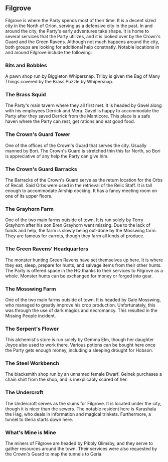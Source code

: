 ## Filgrove

Filgrove is where the Party spends most of their time. It is a decent sized city in the North of Orlon, serving as a defensive city in the past. In and around the city, the Party's early adventures take shape. It is home to several services that the Party utilizes, and it is looked over by the Crown's Guard and the Green Ravens. Although not much happens around the city, both groups are looking for additional help constnatly. Notable locations in and around Filgrove include the following:

### Bits and Bobbles 

A pawn shop run by Biggleton Whipersnap. Trilby is given the Bag of Many Things covered by the Brass Puzzle by Whipersnap.

### The Brass Squid 

The Party's main tavern where they all first met. It is headed by Gavel along with his employees Derrick and Mera. Gavel is happy to accommodate the Party after they saved Derrick from the Manticore. This place is a safe haven where the Party can rest, get rations and eat good food.

### The Crown's Guard Tower

One of the offices of the Crown's Guard that serves the city. Usually manned by Bori. The Crown's Guard is stretched thin this far North, so Bori is appreciative of any help the Party can give him. 

### The Crown's Guard Barracks

The Barracks of the Crown's Guard serve as the return location for the Orbs of Recall. Said Orbs were used in the retrieval of the Relic Staff. It is tall enough to accommodate Airship docking. It has a fancy meeting room on one of its upper floors.

### The Grayhorn Farm 

One of the two main farms outside of town. It is run solely by Terry Grayhorn after his son Bren Grayhorn went missing. Due to the lack of funds and help, the farm is slowly being out-done by the Mosswing farm. They are famous for carrots, though they farm all kinds of produce.

### The Green Ravens' Headquarters 

The monster hunting Green Ravens have set themselves up here. It is where they eat, sleep, prepare for hunts, and salvage items from their other hunts. The Party is offered space in the HQ thanks to their services to Filgrove as a whole. Monster hunts can be exchanged for money or forged into gear. 

### The Mosswing Farm 

One of the two main farms outside of town. It is headed by Gale Mosswing, who managed to greatly improve his crop production. Unfortunately, this was through the use of dark magics and necromancy. This resulted in the Missing People incident.

### The Serpent's Flower 

This alchemist's store is run solely by Gemma Elm, though her daughter Joyce also used to work there. Various potions can be bought here once the Party gets enough money, including a sleeping drought for Hobson. 

### The Steel Workbench

The blacksmith shop run by an unnamed female Dwarf. Gelnek purchases a chain shirt from the shop, and is inexplicably scared of her.

### The Undercroft 

The Undercroft serves as the slums for Filgrove. It is located under the city, though it is nicer than the sewers. The notable resident here is Karashala the Hag, who deals in information and magical trinkets. Furthermore, a tunnel to Geria starts down here.

### What's Mine is Mine 

The miners of Filgrove are headed by Pibbly Glimsby, and they serve to gather resources around the town. Their services were also requested by the Crown's Guard to map the tunnels to Geria.